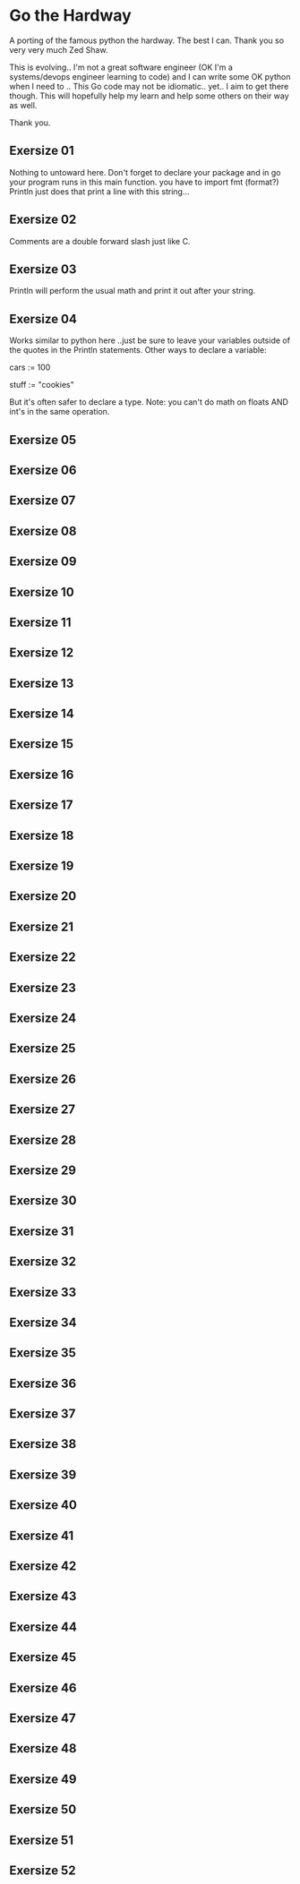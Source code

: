 # Go the Hardway 
A porting of the famous python the hardway. The best I can. 
Thank you so very very much Zed Shaw.

This is evolving.. I'm not a great software engineer (OK I'm a systems/devops engineer learning to code) and I can write some OK python when I need to .. This Go code may not be idiomatic.. yet.. I aim to get there though. This will hopefully help my learn and help some others on their way as well. 

Thank you.

## Exersize 01
Nothing to untoward here. Don't forget to declare your package and in go your program runs in this main function.
you have to import fmt (format?) Println just does that print a line with this string...

## Exersize 02
Comments are a double forward slash just like C. 

## Exersize 03
Println will perform the usual math and print it out after your string.

## Exersize 04
Works similar to python here ..just be sure to leave your variables outside of the quotes in the Println statements. Other ways to declare a variable:

cars := 100

stuff := "cookies"

But it's often safer to declare a type.
Note: you can't do math on floats AND  int's in the same operation. 

## Exersize 05

## Exersize 06

## Exersize 07

## Exersize 08

## Exersize 09

## Exersize 10 

## Exersize 11

## Exersize 12

## Exersize 13

## Exersize 14

## Exersize 15

## Exersize 16

## Exersize 17

## Exersize 18

## Exersize 19

## Exersize 20

## Exersize 21

## Exersize 22

## Exersize 23

## Exersize 24

## Exersize 25

## Exersize 26

## Exersize 27

## Exersize 28

## Exersize 29

## Exersize 30

## Exersize 31

## Exersize 32

## Exersize 33

## Exersize 34

## Exersize 35

## Exersize 36

## Exersize 37

## Exersize 38

## Exersize 39

## Exersize 40

## Exersize 41

## Exersize 42

## Exersize 43

## Exersize 44

## Exersize 45

## Exersize 46

## Exersize 47

## Exersize 48

## Exersize 49

## Exersize 50

## Exersize 51

## Exersize 52

